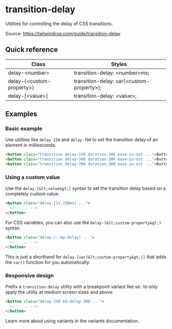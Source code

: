 # transition-delay

Utilities for controlling the delay of CSS transitions.

Source: https://tailwindcss.com/guide/transition-delay

## Quick reference

| Class                    | Styles                              |
| ------------------------ | ----------------------------------- |
| delay-&lt;number&gt;           | transition-delay: &lt;number&gt;ms;        |
| delay-(&lt;custom-property&gt;) | transition-delay: var(&lt;custom-property&gt;); |
| delay-\[&lt;value&gt;\]        | transition-delay: &lt;value&gt;;          |

## Examples

### Basic example

Use utilities like `delay-150` and `delay-700` to set the transition delay of an element in milliseconds:

```html
<button class="transition delay-150 duration-300 ease-in-out ...">Button A</button>
<button class="transition delay-300 duration-300 ease-in-out ...">Button B</button>
<button class="transition delay-700 duration-300 ease-in-out ...">Button C</button>
```

### Using a custom value

Use the `delay-[&lt;value&gt;]` syntax to set the transition delay based on a completely custom value:

```html
<button class="delay-[1s,250ms] ...">
  <!-- ... -->
</button>
```

For CSS variables, you can also use the `delay-(&lt;custom-property&gt;)` syntax:

```html
<button class="delay-(--my-delay) ...">
  <!-- ... -->
</button>
```

This is just a shorthand for `delay-[var(&lt;custom-property&gt;)]` that adds the `var()` function for you automatically.

### Responsive design

Prefix a `transition-delay` utility with a breakpoint variant like `md:` to only apply the utility at medium screen sizes and above:

```html
<button class="delay-150 md:delay-300 ...">
  <!-- ... -->
</button>
```

Learn more about using variants in the variants documentation.
